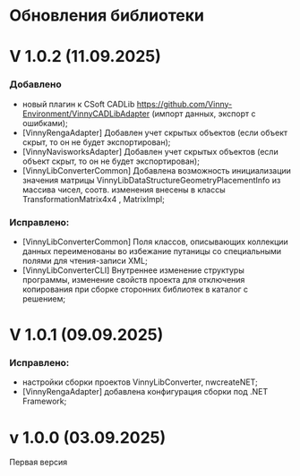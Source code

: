 # Обновления библиотеки

# V 1.0.2 (11.09.2025)

### Добавлено

* новый плагин к CSoft CADLib https://github.com/Vinny-Environment/VinnyCADLibAdapter (импорт данных, экспорт с ошибками);
* \[VinnyRengaAdapter\] Добавлен учет скрытых объектов (если объект скрыт, то он не будет экспортирован);
* \[VinnyNavisworksAdapter\] Добавлен учет скрытых объектов (если объект скрыт, то он не будет экспортирован);
* \[VinnyLibConverterCommon\] Добавлена возможность инициализации значения матрицы VinnyLibDataStructureGeometryPlacementInfo из массива чисел, соотв. изменения внесены в классы TransformationMatrix4x4 , MatrixImpl;

### Исправлено:

* \[VinnyLibConverterCommon\] Поля классов, описывающих коллекции данных переименованы во избежание путаницы со специальными полями для чтения-записи XML;
* \[VinnyLibConverterCLI\] Внутреннее изменение структуры программы, изменение свойств проекта для отключения копирования при сборке сторонних библиотек в каталог с решением;

# V 1.0.1 (09.09.2025)

### Исправлено:

* настройки сборки проектов VinnyLibConverter, nwcreateNET;
* \[VinnyRengaAdapter\] добавлена конфигурация сборки под .NET Framework;

# v 1.0.0 (03.09.2025)

Первая версия
